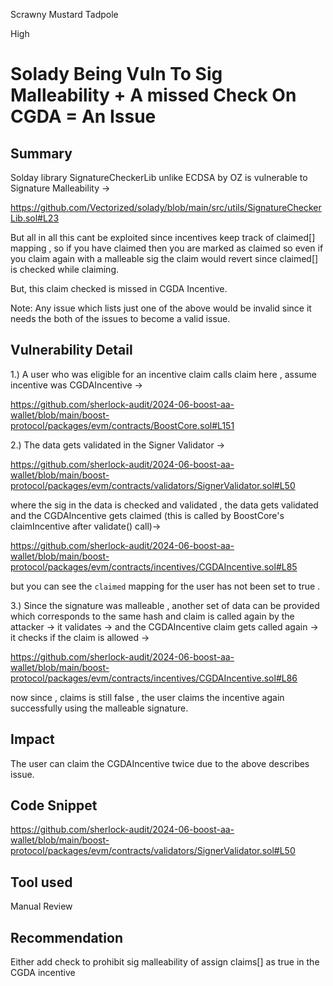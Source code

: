 Scrawny Mustard Tadpole

High

# Solady Being Vuln To Sig Malleability + A missed Check On CGDA = An Issue

## Summary

Solday library SignatureCheckerLib unlike ECDSA by OZ is vulnerable to Signature Malleability ->

https://github.com/Vectorized/solady/blob/main/src/utils/SignatureCheckerLib.sol#L23

But all in all this cant be exploited since incentives keep track of claimed[] mapping , so if you have claimed then you are marked as claimed so even if you claim again with a malleable sig the claim would revert since claimed[] is checked while claiming.

But, this claim checked is missed in CGDA Incentive.

Note: Any issue which lists just one of the above would be invalid since it needs the both of the issues to become a valid issue.

## Vulnerability Detail

1.) A user who was eligible for an incentive claim calls claim here , assume incentive was CGDAIncentive ->

https://github.com/sherlock-audit/2024-06-boost-aa-wallet/blob/main/boost-protocol/packages/evm/contracts/BoostCore.sol#L151

2.) The data gets validated in the Signer Validator ->

https://github.com/sherlock-audit/2024-06-boost-aa-wallet/blob/main/boost-protocol/packages/evm/contracts/validators/SignerValidator.sol#L50

where the sig in the data is checked and validated , the data gets validated and the CGDAIncentive gets claimed (this is called by BoostCore's claimIncentive after validate() call)->

https://github.com/sherlock-audit/2024-06-boost-aa-wallet/blob/main/boost-protocol/packages/evm/contracts/incentives/CGDAIncentive.sol#L85

but you can see the `claimed` mapping for the user has not been set to true . 

3.) Since the signature was malleable , another set of data can be provided which corresponds to the same hash and claim is called again by the attacker -> it validates -> and the CGDAIncentive claim  gets called again -> it checks if the claim is allowed ->

https://github.com/sherlock-audit/2024-06-boost-aa-wallet/blob/main/boost-protocol/packages/evm/contracts/incentives/CGDAIncentive.sol#L86

now since , claims is still false , the user claims the incentive again successfully using the malleable signature.



## Impact

The user can claim the CGDAIncentive twice due to the above describes issue.

## Code Snippet

https://github.com/sherlock-audit/2024-06-boost-aa-wallet/blob/main/boost-protocol/packages/evm/contracts/validators/SignerValidator.sol#L50

## Tool used

Manual Review

## Recommendation

Either add check to prohibit sig malleability of assign claims[] as true in the CGDA incentive